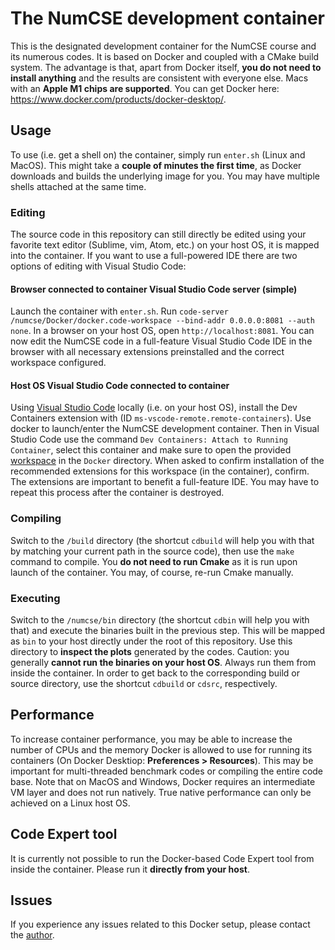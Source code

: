 # The NumCSE development container

This is the designated development container for the NumCSE course and its numerous codes. It is based on Docker and coupled with a CMake build system. The advantage is that, apart from Docker itself, **you do not need to install anything** and the results are consistent with everyone else. Macs with an **Apple M1 chips are supported**. You can get Docker here: https://www.docker.com/products/docker-desktop/.

## Usage

To use (i.e. get a shell on) the container, simply run `enter.sh` (Linux and MacOS). This might take a **couple of minutes the first time**, as Docker downloads and builds the underlying image for you. You may have multiple shells attached at the same time. 

### Editing

The source code in this repository can still directly be edited using your favorite text editor (Sublime, vim, Atom, etc.) on your host OS, it is mapped into the container. If you want to use a full-powered IDE there are two options of editing with Visual Studio Code:

#### Browser connected to container Visual Studio Code server (simple)

Launch the container with `enter.sh`. Run `code-server /numcse/Docker/docker.code-workspace --bind-addr 0.0.0.0:8081 --auth none`. In a browser on your host OS, open `http://localhost:8081`. You can now edit the NumCSE code in a full-feature Visual Studio Code IDE in the browser with all necessary extensions preinstalled and the correct workspace configured.

#### Host OS Visual Studio Code connected to container

Using [Visual Studio Code](https://code.visualstudio.com) locally (i.e. on your host OS), install the Dev Containers extension with (ID `ms-vscode-remote.remote-containers`). Use docker to launch/enter the NumCSE development container. Then in Visual Studio Code use the command `Dev Containers: Attach to Running Container`, select this container and make sure to open the provided [workspace](./docker.code-workspace) in the `Docker` directory. When asked to confirm installation of the recommended extensions for this workspace (in the container), confirm. The extensions are important to benefit a full-feature IDE. You may have to repeat this process after the container is destroyed.

### Compiling

Switch to the `/build` directory (the shortcut `cdbuild` will help you with that by matching your current path in the source code), then use the `make` command to compile. You **do not need to run Cmake** as it is run upon launch of the container. You may, of course,  re-run Cmake manually.

### Executing

Switch to the `/numcse/bin` directory (the shortcut `cdbin` will help you with that) and execute the binaries built in the previous step. This will be mapped as `bin` to your host directly under the root of this repository. Use this directory to **inspect the plots** generated by the codes. Caution: you generally **cannot run the binaries on your host OS**. Always run them from inside the container. In order to get back to the corresponding build or source directory, use the shortcut `cdbuild` or `cdsrc`, respectively.

## Performance

To increase container performance, you may be able to increase the number of CPUs and the memory Docker is allowed to use for running its containers (On Docker Desktiop: **Preferences > Resources**). This may be important for multi-threaded benchmark codes or compiling the entire code base. Note that on MacOS and Windows, Docker requires an intermediate VM layer and does not run natively. True native performance can only be achieved on a Linux host OS.

## Code Expert tool

It is currently not possible to run the Docker-based Code Expert tool from inside the container. Please run it **directly from your host**.

## Issues

If you experience any issues related to this Docker setup, please contact the [author](mailto:heinrich.grattenthaler@sam.math.ethz.ch).
